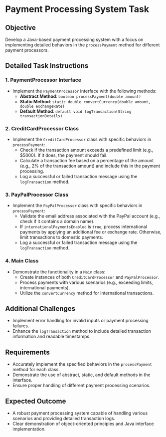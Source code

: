 # Payment Processing System Task

## Objective
Develop a Java-based payment processing system with a focus on implementing detailed behaviors in the `processPayment` method for different payment processors.

## Detailed Task Instructions

### 1. PaymentProcessor Interface
- Implement the `PaymentProcessor` interface with the following methods:
  - **Abstract Method**: `boolean processPayment(double amount)`
  - **Static Method**: `static double convertCurrency(double amount, double exchangeRate)`
  - **Default Method**: `default void logTransaction(String transactionDetails)`

### 2. CreditCardProcessor Class
- Implement the `CreditCardProcessor` class with specific behaviors in `processPayment`:
  - Check if the transaction amount exceeds a predefined limit (e.g., $5000). If it does, the payment should fail.
  - Calculate a transaction fee based on a percentage of the amount (e.g., 2% of the transaction amount) and include this in the payment processing.
  - Log a successful or failed transaction message using the `logTransaction` method.

### 3. PayPalProcessor Class
- Implement the `PayPalProcessor` class with specific behaviors in `processPayment`:
  - Validate the email address associated with the PayPal account (e.g., check if it contains a domain name).
  - If `internationalPaymentsEnabled` is `true`, process international payments by applying an additional fee or exchange rate. Otherwise, limit transactions to domestic payments.
  - Log a successful or failed transaction message using the `logTransaction` method.

### 4. Main Class
- Demonstrate the functionality in a `Main` class:
  - Create instances of both `CreditCardProcessor` and `PayPalProcessor`.
  - Process payments with various scenarios (e.g., exceeding limits, international payments).
  - Utilize the `convertCurrency` method for international transactions.

## Additional Challenges
- Implement error handling for invalid inputs or payment processing failures.
- Enhance the `logTransaction` method to include detailed transaction information and readable timestamps.

## Requirements
- Accurately implement the specified behaviors in the `processPayment` method for each class.
- Demonstrate the use of abstract, static, and default methods in the interface.
- Ensure proper handling of different payment processing scenarios.

## Expected Outcome
- A robust payment processing system capable of handling various scenarios and providing detailed transaction logs.
- Clear demonstration of object-oriented principles and Java interface implementation.
